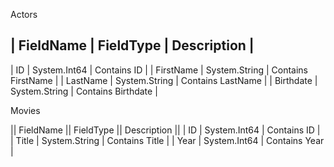 Actors

| FieldName | FieldType | Description |
---
| ID | System.Int64 | Contains ID |
| FirstName | System.String | Contains FirstName |
| LastName | System.String | Contains LastName |
| Birthdate | System.String | Contains Birthdate |


Movies

|| FieldName || FieldType || Description ||
| ID | System.Int64 | Contains ID |
| Title | System.String | Contains Title |
| Year | System.Int64 | Contains Year |



